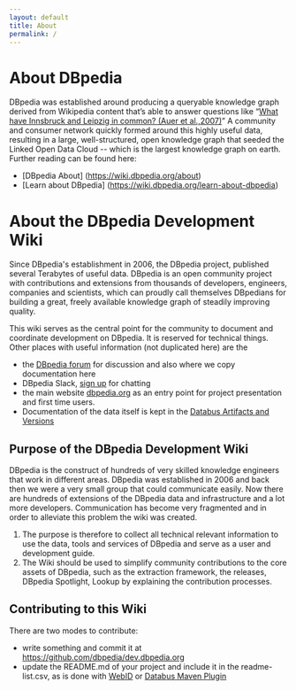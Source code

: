 ```yaml
---
layout: default
title: About
permalink: /
---
```


# About DBpedia
DBpedia was established around producing a queryable knowledge graph derived from Wikipedia content that’s able to answer questions like “[What have Innsbruck and Leipzig in common? (Auer et al.,2007)](http://www.jens-lehmann.org/files/2007/wiki_extraction.pdf)” A community and consumer network quickly formed around this highly useful data, resulting in a large, well-structured, open knowledge graph that seeded the Linked Open Data Cloud -- which is the largest knowledge graph on earth. 
Further reading can be found here:

* [DBpedia About] (https://wiki.dbpedia.org/about)
* [Learn about DBpedia] (https://wiki.dbpedia.org/learn-about-dbpedia)

# About the DBpedia Development Wiki
Since DBpedia's establishment in 2006, the DBpedia project, published several Terabytes of useful data. DBpedia is an open community project with contributions and extensions from thousands of developers, engineers, companies and scientists, which can proudly call themselves DBpedians for building a great, freely available knowledge graph of steadily improving quality.     

This wiki serves as the central point for the community to document and coordinate development on DBpedia. 
It is reserved for technical things. Other places with useful information (not duplicated here) are the 

* the [DBpedia forum](https://forum.dbpedia.org) for discussion and also where we copy documentation here
* DBpedia Slack, [sign up](https://dbpedia-slack.herokuapp.com/) for chatting
* the main website [dbpedia.org](http://dbpedia.org/) as an entry point for project presentation and first time users.  
* Documentation of the data itself is kept in the [Databus Artifacts and Versions](https://databus.dbpedia.org/dbpedia)



## Purpose of the DBpedia Development Wiki

DBpedia is the construct of hundreds of very skilled knowledge engineers that work in different areas. DBpedia was established in 2006 and back then we were a very small group that could communicate easily.
Now there are hundreds of extensions of the DBpedia data and infrastructure and a lot more developers.
Communication has become very fragmented and in order to alleviate this problem the wiki was created.
1. The purpose is therefore to collect all technical relevant information to use the data, tools and services of DBpedia and serve as a user and development guide.
2. The Wiki should be used to simplify community contributions to the core assets of DBpedia, such as the extraction framework, the releases, DBpedia Spotlight, Lookup by explaining the contribution processes.



## Contributing to this Wiki

There are two modes to contribute:
* write something and commit it at <a target="_blank" href="https://github.com/dbpedia/dev.dbpedia.org">https://github.com/dbpedia/dev.dbpedia.org</a>
* update the README.md of your project and include it in the readme-list.csv, as is done with <a href="WebID">WebID</a> or <a href="Databus%20Maven%20Plugin">Databus Maven Plugin</a>


